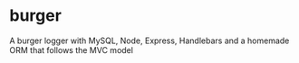 # burger
A burger logger with MySQL, Node, Express, Handlebars and a homemade ORM that follows the MVC model
